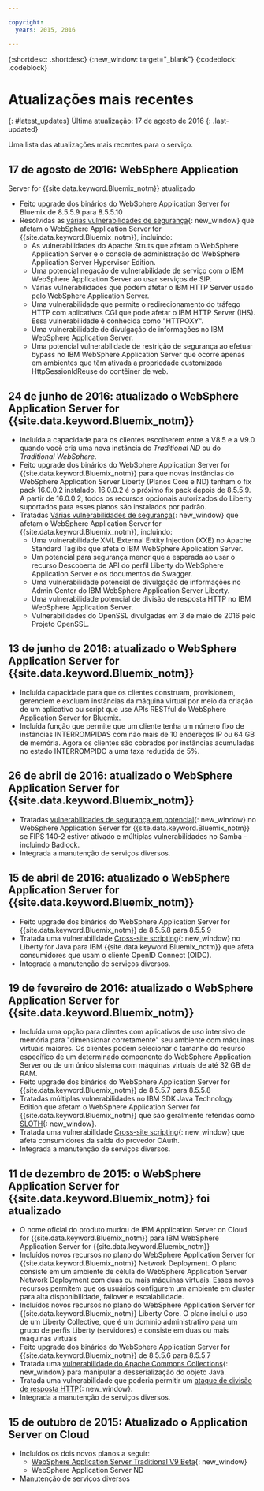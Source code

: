 ```yaml
---

copyright:
  years: 2015, 2016

---
```


{:shortdesc: .shortdesc}
{:new_window: target="_blank"}
{:codeblock: .codeblock}

# Atualizações mais recentes
{: #latest_updates}
Última atualização: 17 de agosto de 2016
{: .last-updated}

Uma lista das atualizações mais recentes para o serviço.

## 17 de agosto de 2016: WebSphere Application
Server for {{site.data.keyword.Bluemix_notm}} atualizado 

* Feito upgrade dos binários do WebSphere Application Server for Bluemix de 8.5.5.9 para 8.5.5.10
* Resolvidas as [várias vulnerabilidades de segurança](http://www-01.ibm.com/support/docview.wss?uid=swg21988710){: new_window} que afetam o WebSphere Application Server for {{site.data.keyword.Bluemix_notm}}, incluindo:
  * As vulnerabilidades do Apache Struts que afetam o WebSphere Application Server e o console de administração do WebSphere Application Server Hypervisor Edition.
  * Uma potencial negação de vulnerabilidade de serviço com o IBM WebSphere Application Server ao usar serviços de SIP.
  * Várias vulnerabilidades que podem afetar o IBM HTTP Server usado pelo WebSphere Application Server.
  * Uma vulnerabilidade que permite o redirecionamento do tráfego HTTP com aplicativos CGI que pode afetar o IBM HTTP Server (IHS). Essa vulnerabilidade é conhecida como "HTTPOXY".
  * Uma vulnerabilidade de divulgação de informações no IBM WebSphere Application Server.
  * Uma potencial vulnerabilidade de restrição de segurança ao efetuar bypass no IBM WebSphere Application Server que ocorre apenas em ambientes que têm ativada a propriedade customizada HttpSessionIdReuse do contêiner de web.


## 24 de junho de 2016: atualizado o WebSphere Application Server for {{site.data.keyword.Bluemix_notm}}

* Incluída a capacidade para os clientes escolherem entre a V8.5 e a V9.0 quando você cria uma nova instância do *Traditional ND* ou do *Traditional WebSphere*.
* Feito upgrade dos binários do WebSphere Application Server for {{site.data.keyword.Bluemix_notm}} para que novas instâncias do WebSphere Application Server Liberty (Planos Core e ND) tenham o fix pack 16.0.0.2 instalado. 16.0.0.2 é o próximo fix pack depois de 8.5.5.9. A partir de 16.0.0.2, todos os recursos opcionais autorizados do Liberty suportados para esses planos são instalados por padrão.
* Tratadas [Várias vulnerabilidades de segurança](http://www-01.ibm.com/support/docview.wss?uid=swg21984977){: new_window} que afetam o WebSphere Application Server for {{site.data.keyword.Bluemix_notm}}, incluindo:
  * Uma vulnerabilidade XML External Entity Injection (XXE) no Apache Standard Taglibs que afeta o IBM WebSphere Application Server.
  * Um potencial para segurança menor que a esperada ao usar o recurso Descoberta de API do perfil Liberty do WebSphere Application Server e os documentos do Swagger.
  * Uma vulnerabilidade potencial de divulgação de informações no Admin Center do IBM WebSphere Application Server Liberty.
  * Uma vulnerabilidade potencial de divisão de resposta HTTP no IBM WebSphere Application Server.
  * Vulnerabilidades do OpenSSL divulgadas em 3 de maio de 2016 pelo Projeto OpenSSL.

## 13 de junho de 2016: atualizado o WebSphere Application Server for {{site.data.keyword.Bluemix_notm}}

* Incluída capacidade para que os clientes construam, provisionem, gerenciem e excluam instâncias da máquina virtual por meio da criação de um aplicativo ou script que use APIs RESTful do WebSphere Application Server for Bluemix.
* Incluída função que permite que um cliente tenha um número fixo de instâncias INTERROMPIDAS com não mais de 10 endereços IP ou 64 GB de memória. Agora os clientes são cobrados por instâncias acumuladas no estado INTERROMPIDO a uma taxa reduzida de 5%.

## 26 de abril de 2016: atualizado o WebSphere Application Server for {{site.data.keyword.Bluemix_notm}}

* Tratadas [vulnerabilidades de segurança em potencial](http://www-01.ibm.com/support/docview.wss?uid=swg21982128){: new_window} no WebSphere Application Server for {{site.data.keyword.Bluemix_notm}} se FIPS 140-2 estiver ativado e múltiplas vulnerabilidades no Samba - incluindo Badlock.
* Integrada a manutenção de serviços diversos.

## 15 de abril de 2016: atualizado o WebSphere Application Server for {{site.data.keyword.Bluemix_notm}}

* Feito upgrade dos binários do WebSphere Application Server for {{site.data.keyword.Bluemix_notm}} de 8.5.5.8 para 8.5.5.9
* Tratada uma vulnerabilidade [Cross-site scripting](http://www-01.ibm.com/support/docview.wss?uid=swg21981221){: new_window} no Liberty for Java para IBM {{site.data.keyword.Bluemix_notm}} que afeta consumidores que usam o cliente OpenID Connect (OIDC).
* Integrada a manutenção de serviços diversos.

## 19 de fevereiro de 2016: atualizado o WebSphere Application Server for {{site.data.keyword.Bluemix_notm}}
* Incluída uma opção para clientes com aplicativos de uso intensivo de memória para "dimensionar corretamente" seu ambiente com máquinas virtuais maiores. Os clientes podem selecionar o tamanho do recurso específico de um determinado componente do WebSphere Application Server ou de um único sistema com máquinas virtuais de até 32 GB de RAM.
* Feito upgrade dos binários do WebSphere Application Server for {{site.data.keyword.Bluemix_notm}} de 8.5.5.7 para 8.5.5.8
* Tratadas múltiplas vulnerabilidades no IBM SDK Java Technology Edition que afetam o WebSphere Application Server for {{site.data.keyword.Bluemix_notm}} que são geralmente referidas como [SLOTH](http://www-01.ibm.com/support/docview.wss?uid=swg21977244){: new_window}.
* Tratada uma vulnerabilidade [Cross-site scripting](http://www-01.ibm.com/support/docview.wss?uid=swg21976337){: new_window} que afeta consumidores da saída do provedor OAuth.
* Integrada a manutenção de serviços diversos.

## 11 de dezembro de 2015: o WebSphere Application Server for {{site.data.keyword.Bluemix_notm}} foi atualizado
* O nome oficial do produto mudou de IBM Application Server on Cloud for {{site.data.keyword.Bluemix_notm}} para IBM WebSphere Application Server for
{{site.data.keyword.Bluemix_notm}}
* Incluídos novos recursos no plano do WebSphere Application Server for {{site.data.keyword.Bluemix_notm}} Network Deployment. O plano consiste em um ambiente de célula do WebSphere Application Server Network Deployment com duas ou mais máquinas virtuais. Esses novos recursos permitem que os
usuários configurem um ambiente em cluster para alta disponibilidade, failover e escalabilidade.
* Incluídos novos recursos no plano do WebSphere Application Server for {{site.data.keyword.Bluemix_notm}} Liberty Core. O plano inclui
o uso de um Liberty Collective, que é um domínio administrativo para um grupo de perfis Liberty
(servidores) e consiste em duas ou mais máquinas virtuais
* Feito upgrade dos binários do WebSphere Application Server for {{site.data.keyword.Bluemix_notm}} de 8.5.5.6 para 8.5.5.7
* Tratada uma [vulnerabilidade do Apache Commons Collections](https://www.us-cert.gov/ncas/current-activity/2015/11/13/Apache-Commons-Collections-Java-Library-Vulnerability){: new_window} para manipular a desserialização
do objeto Java.
* Tratada uma vulnerabilidade que poderia permitir um [ataque
de divisão de resposta HTTP](http://www-01.ibm.com/support/docview.wss?uid=swg21972254){: new_window}.
* Integrada a manutenção de serviços diversos.

## 15 de outubro de 2015: Atualizado o Application Server on Cloud
* Incluídos os dois novos planos a seguir:
  * [WebSphere Application Server Traditional V9 Beta](https://www-01.ibm.com/marketing/iwm/iwmdocs/web/cc/earlyprograms/websphere.shtml){: new_window}
  * WebSphere Application Server ND
* Manutenção de serviços diversos
